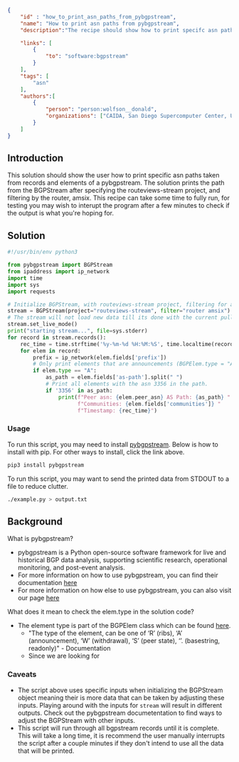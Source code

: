 ~~~json
{
    "id" : "how_to_print_asn_paths_from_pybgpstream",
    "name": "How to print asn paths from pybgpstream",
    "description":"The recipe should show how to print specifc asn paths using data from pybgpstream.",

    "links": [
        {
            "to": "software:bgpstream"
        }
    ],
    "tags": [
        "asn"
    ],
    "authors":[
        {
            "person": "person:wolfson__donald",
            "organizations": ["CAIDA, San Diego Supercomputer Center, University of California San Diego"]
        }
    ]
}
~~~

## Introduction

This solution should show the user how to print specific asn paths taken from records and elements of a pybgpstream. The solution prints the path from the BGPStream after specifying the routeviews-stream project, and filtering by the router, amsix. This recipe can take some time to fully run, for testing you may wish to interupt the program after a few minutes to check if the output is what you're hoping for.

## Solution

```python
#!/usr/bin/env python3

from pybgpstream import BGPStream
from ipaddress import ip_network
import time
import sys
import requests

# Initialize BGPStream, with routeviews-stream project, filtering for amsix.
stream = BGPStream(project="routeviews-stream", filter="router amsix")
# The stream will not load new data till its done with the current pulled data.
stream.set_live_mode()
print("starting stream...", file=sys.stderr)
for record in stream.records():
    rec_time = time.strftime('%y-%m-%d %H:%M:%S', time.localtime(record.time))
    for elem in record:
        prefix = ip_network(elem.fields['prefix'])
        # Only print elements that are announcements (BGPElem.type = "A").
        if elem.type == "A":
            as_path = elem.fields['as-path'].split(" ")
            # Print all elements with the asn 3356 in the path.
            if '3356' in as_path:
                print(f"Peer asn: {elem.peer_asn} AS Path: {as_path} "
                      f"Communities: {elem.fields['communities']} "
                      f"Timestamp: {rec_time}")
```

### Usage

To run this script, you may need to install [pybgpstream](https://bgpstream.caida.org/download). Below is how to install with pip. For other ways to install, click the link above.

```bash
pip3 install pybgpstream
```

To run this script, you may want to send the printed data from STDOUT to a file to reduce clutter.

```bash
./example.py > output.txt
```

## Background

What is pybgpstream?
 - pybgpstream is a Python open-source software framework for live and historical BGP data analysis, supporting scientific research, operational monitoring, and post-event analysis.
 - For more information on how to use pybgpstream, you can find their documentation [here](https://bgpstream.caida.org/docs)
 - For more information on how else to use pybgpstream, you can also visit our page [here](https://dev.catalog.caida.org/details/recipe/how_to_use_pybgpstream)

What does it mean to check the elem.type in the solution code?
 - The element type is part of the BGPElem class which can be found [here](https://bgpstream.caida.org/docs/api/pybgpstream/_pybgpstream.html#bgpelem).
   - "The type of the element, can be one of ‘R’ (ribs), ‘A’ (announcement), ‘W’ (withdrawal), ‘S’ (peer state), ‘’. (basestring, readonly)" - Documentation
   - Since we are looking for 

### Caveats
- The script above uses specific inputs when initializing the BGPStream object meaning their is more data that can be taken by adjusting these inputs. Playing around with the inputs for `stream` will result in different outputs. Check out the pybgpstream documetentation to find ways to adjust the BGPStream with other inputs.
- This script will run through all bgpstream records until it is complete. This will take a long time, it is recommend the user manually interrupts the script after a couple minutes if they don't intend to use all the data that will be printed.